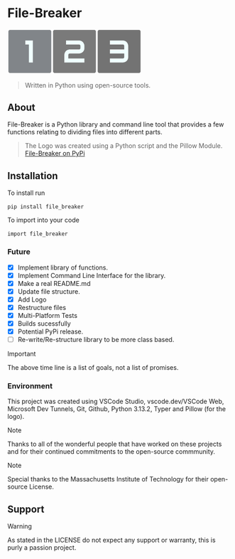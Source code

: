 # File-Breaker
<img src="https://github.com/barnabeepickle/file-breaker/blob/24bf8adf2e70805432e2d8100e058dba42c011c6/resources/logo.png" alt="File-Breaker Logo, 3 differently colored grey squares with rounded corners and white text,the numbers 1, 2 and 3 in the center of each." width=60% height=60%>

> Written in Python using open-source tools.
## About
File-Breaker is a Python library and command line tool that provides a few functions relating to dividing files into different parts.
> The Logo was created using a Python script and the Pillow Module.
[File-Breaker on PyPi](https://pypi.org/project/file-breaker/)

## Installation
To install run
```
pip install file_breaker
```
To import into your code
```
import file_breaker
```
### Future
- [x] Implement library of functions.
- [x] Implement Command Line Interface for the library.
- [x] Make a real README.md
- [x] Update file structure.
- [x] Add Logo
- [x] Restructure files
- [x] Multi-Platform Tests
- [x] Builds sucessfully
- [x] Potential PyPi release.
- [ ] Re-write/Re-structure library to be more class based.

> [!IMPORTANT]
> The above time line is a list of goals, not a list of promises.
### Environment
This project was created using VSCode Studio, vscode.dev/VSCode Web, Microsoft Dev Tunnels, Git, Github, Python 3.13.2, Typer and Pillow (for the logo).
> [!NOTE]
> Thanks to all of the wonderful people that have worked on these projects and for their continued commitments to the open-source commmunity.

> [!NOTE]
> Special thanks to the Massachusetts Institute of Technology for their open-source License.
## Support
> [!WARNING]
> As stated in the LICENSE do not expect any support or warranty, this is purly a passion project.

